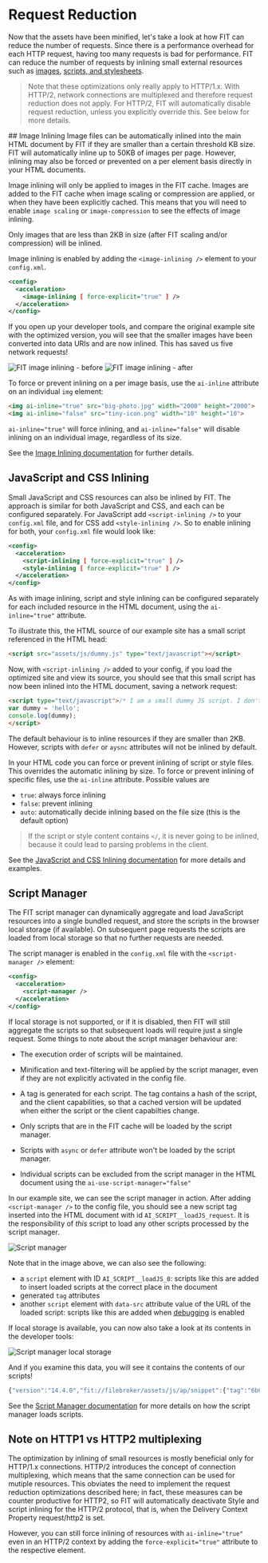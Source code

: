 # Request Reduction

Now that the assets have been minified, let's take a look at how FIT can reduce the number of requests. Since there is a performance overhead for each HTTP request, having too many requests is bad for performance. FIT can reduce the number of requests by inlining small external resources such as [images](https://developer.sevenval.com/docs/current/web-accelerator/Image_Inlining.html), [scripts, and stylesheets](https://developer.sevenval.com/docs/current/web-accelerator/JsCssInlining.html).

> Note that these optimizations only really apply to HTTP/1.x. With HTTP/2, network connections are multiplexed and therefore request reduction does not apply. For HTTP/2, FIT will automatically disable request reduction, unless you explicitly override this. See below for more details.

## Image Inlining
Image files can be automatically inlined into the main HTML document by FIT if they are smaller than a certain threshold KB size. FIT will automatically inline up to 50KB of images per page. However, inlining may also be forced or prevented on a per element basis directly in your HTML documents.

Image inlining will only be applied to images in the FIT cache. Images are added to the FIT cache when image scaling or compression are applied, or when they have been explicitly cached. This means that you will need to enable `image scaling` or `image-compression` to see the effects of image inlining.

Only images that are less than 2KB in size (after FIT scaling and/or compression) will be inlined.

Image inlining is enabled by adding the `<image-inlining />` element to your `config.xml`.

```xml
<config>
  <acceleration>
    <image-inlining [ force-explicit="true" ] />
  </acceleration>
</config>
```

If you open up your developer tools, and compare the original example site with the optimized version, you will see that the smaller images have been converted into data URIs and are now inlined. This has saved us five network requests!

![FIT image inlining - before](https://raw.githubusercontent.com/ruborg/sevenval-tutorials/master/web-accelerator/images/image-inlining-before.png "FIT image inlining - before") ![FIT image inlining - after](https://raw.githubusercontent.com/ruborg/sevenval-tutorials/master/web-accelerator/images/image-inlining-after.png "FIT image inlining - after")


To force or prevent inlining on a per image basis, use the `ai-inline` attribute on an individual `img` element:

```html
<img ai-inline="true" src="big-photo.jpg" width="2000" height="2000">
<img ai-inline="false" src="tiny-icon.png" width="10" height="10">
```

`ai-inline="true"` will force inlining, and `ai-inline="false"` will disable inlining on an individual image, regardless of its size.

See the [Image Inlining documentation](https://developer.sevenval.com/docs/current/web-accelerator/Image_Inlining.html) for further details.


## JavaScript and CSS Inlining

Small JavaScript and CSS resources can also be inlined by FIT. The approach is similar for both JavaScript and CSS, and each can be configured separately. For JavaScript add `<script-inlining />` to your `config.xml` file, and for CSS add `<style-inlining />`. So to enable inlining for both, your `config.xml` file would look like:

```xml
<config>
  <acceleration>
    <script-inlining [ force-explicit="true" ] />
    <style-inlining [ force-explicit="true" ] />
  </acceleration>
</config>
```

As with image inlining, script and style inlining can be configured separately for each included resource in the HTML document, using the `ai-inline="true"` attribute.

To illustrate this, the HTML source of our example site has a small script referenced in the HTML head:

```html
<script src="assets/js/dummy.js" type="text/javascript"></script>
```

Now, with `<script-inlining />` added to your config, if you load the optimized site and view its source, you should see that this small script has now been inlined into the HTML document, saving a network request:

```html
<script type="text/javascript">/* I am a small dummy JS script. I don't do very much */
var dummy = 'hello';
console.log(dummy);
</script>
```

The default behaviour is to inline resources if they are smaller than 2KB. However, scripts with `defer` or `aysnc` attributes will not be inlined by default.

In your HTML code you can force or prevent inlining of script or style files. This overrides the automatic inlining by size. To force or prevent inlining of specific files, use the `ai-inline` attribute. Possible values are 

* `true`: always force inlining
* `false`: prevent inlining
* `auto`: automatically decide inlining based on the file size (this is the default option)

> If the script or style content contains `</`, it is never going to be inlined, because it could lead to parsing problems in the client. 

See the [JavaScript and CSS Inlining documentation](https://developer.sevenval.com/docs/current/web-accelerator/JsCssInlining.html) for more details and examples.

## Script Manager
The FIT script manager can dynamically aggregate and load JavaScript resources into a single bundled request, and store the scripts in the browser local storage (if available). On subsequent page requests the scripts are loaded from local storage so that no further requests are needed. 

The script manager is enabled in the `config.xml` file with the `<script-manager />` element:

```xml
<config>
  <acceleration>
    <script-manager />
  </acceleration>
</config>
```

If local storage is not supported, or if it is disabled, then FIT will still aggregate the scripts so that subsequent loads will require just a single request. Some things to note about the script manager behaviour are:

* The execution order of scripts will be maintained.

* Minification and text-filtering will be applied by the script manager, even if they are not explicitly activated in the config file.

* A tag is generated for each script. The tag contains a hash of the script, and the client capabilities, so that a cached version will be updated when either the script or the client capabilties change.

* Only scripts that are in the FIT cache will be loaded by the script manager.

* Scripts with `async` or `defer` attribute won't be loaded by the script manager.

* Individual scripts can be excluded from the script manager in the HTML document using the `ai-use-script-manager="false"`

In our example site, we can see the script manager in action. After adding `<script-manager />` to the config file, you should see a new script tag inserted into the HTML document with id `AI_SCRIPT__loadJS_request`. It is the responsibility of *this* script to load any other scripts processed by the script manager.

![Script manager](https://raw.githubusercontent.com/ruborg/sevenval-tutorials/master/web-accelerator/images/script-manager-dev-tools.png "FIT script manager")

Note that in the image above, we can also see the following:

* a `script` element with ID `AI_SCRIPT__loadJS_0`: scripts like this are added to insert loaded scripts at the correct place in the document
* generated `tag` attributes
* another `script` element with `data-src` attribute value of the URL of the loaded script: scripts like this are added when [debugging](https://developer.sevenval.com/docs/current/core/Debugging.html) is enabled

If local storage is available, you can now also take a look at its contents in the developer tools:

![Script manager local storage](https://raw.githubusercontent.com/ruborg/sevenval-tutorials/master/web-accelerator/images/script-manager-localstorage.png "FIT script manager local storage")

And if you examine this data, you will see it contains the contents of our scripts!

```javascript
{"version":"14.4.0","fit://filebroker/assets/js/ap/snippet":{"tag":"6b638cac","content":"window.ai=window.ai||{};ai.getViewportDim=function(){var e=window,t=document,n=-1,i=-1;if(\"BackCompat\"!==document.compatMode&&void 0!==t.documentElement&&void 0!==t.documentElement.clientWidth&&0!==t.documentElement.clientWidth){n=t.documentElement.clientWidth;i=t.documentElement.clientHeight}else if(void 0!==window.innerWidth){n=e.innerWidth;i=e.innerHeight}else{n=t.getElementsByTagName(\"body\")[0].clientWidth;i=t.getElementsByTagName(\"body\")[0].clientHeight}return{width:n,height:i}};function AI_ap_allowMirror(){return!1}\nfunction AI_ap_useValuesDetectedForLandscape(){return!0}"},"http://example.developer.sevenval.com/assets/js/dummy.js":{"content":"var dummy='hello';console.log(dummy);","expires":1466516751000,"tag":"e2971a19","oldTags":{}}}
```

See the [Script Manager documentation](https://developer.sevenval.com/docs/current/web-accelerator/ScriptManager.html) for more details on how the script manager loads scripts.

## Note on HTTP1 vs HTTP2 multiplexing
The optimization by inlining of small resources is mostly beneficial only for HTTP/1.x connections. HTTP/2 introduces the concept of connection multiplexing, which means that the same connection can be used for mutiple resources. This obviates the need to implement the request reduction optimizations described here; in fact, these measures can be counter productive for HTTP2, so FIT will automatically deactivate Style and script inlining for the HTTP/2 protocol, that is, when the Delivery Context Property request/http2 is set.

However, you can still force inlining of resources with `ai-inline="true"` even in an HTTP/2 context by adding the `force-explicit="true"` attribute to the respective element.